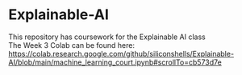 # Explainable-AI
This repository has coursework for the Explainable AI class    
The Week 3 Colab can be found here:    
https://colab.research.google.com/github/siliconshells/Explainable-AI/blob/main/machine_learning_court.ipynb#scrollTo=cb573d7e
